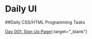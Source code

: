 # Daily UI
##Daily CSS/HTML Programming Tasks

[Day 001: Sign Up Page](https://adamgonzls.github.io/daily-ui-001-sign-up-page/){:target="_blank"}